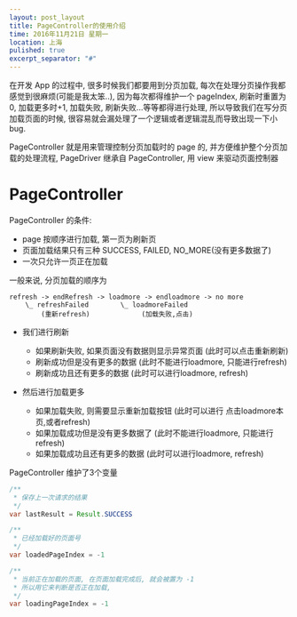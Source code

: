 ```yaml
---
layout: post_layout
title: PageController的使用介绍
time: 2016年11月21日 星期一
location: 上海
pulished: true
excerpt_separator: "#"
---
```


在开发 App 的过程中, 很多时候我们都要用到分页加载, 每次在处理分页操作我都感觉到很麻烦(可能是我太笨..),
因为每次都得维护一个 pageIndex, 刷新时重置为0, 加载更多时+1, 加载失败, 刷新失败...等等都得进行处理,
所以导致我们在写分页加载页面的时候, 很容易就会漏处理了一个逻辑或者逻辑混乱而导致出现一下小 bug.

PageController 就是用来管理控制分页加载时的 page 的, 并方便维护整个分页加载的处理流程,
PageDriver 继承自 PageController, 用 view 来驱动页面控制器

# PageController

PageController 的条件:

- page 按顺序进行加载, 第一页为刷新页
- 页面加载结果只有三种 SUCCESS, FAILED, NO_MORE(没有更多数据了)
- 一次只允许一页正在加载

一般来说, 分页加载的顺序为

```
refresh -> endRefresh -> loadmore -> endloadmore -> no more
    \_ refreshFailed        \_ loadmoreFailed
        (重新refresh)             (加载失败,点击)
```

- 我们进行刷新
    - 如果刷新失败, 如果页面没有数据则显示异常页面 (此时可以点击重新刷新)
    - 刷新成功但是没有更多的数据 (此时不能进行loadmore, 只能进行refresh)
    - 刷新成功且还有更多的数据 (此时可以进行loadmore, refresh)

- 然后进行加载更多
    - 如果加载失败, 则需要显示重新加载按钮 (此时可以进行 点击loadmore本页,或者refresh)
    - 如果加载成功但是没有更多数据了 (此时不能进行loadmore, 只能进行refresh)
    - 如果加载成功且还有更多的数据 (此时可以进行loadmore, refresh)

PageController 维护了3个变量

```java
/**
 * 保存上一次请求的结果
 */
var lastResult = Result.SUCCESS

/**
 * 已经加载好的页面号
 */
var loadedPageIndex = -1

/**
 * 当前正在加载的页面, 在页面加载完成后, 就会被置为 -1
 * 所以用它来判断是否正在加载,
 */
var loadingPageIndex = -1
```